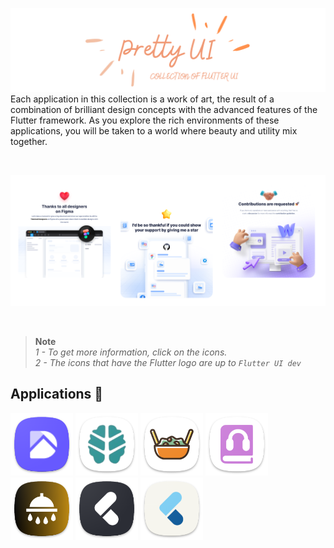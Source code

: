 ![banner](.github/images/new_banner.png)
Each application in this collection is a work of art, the result of a combination of brilliant design concepts with the advanced features of the Flutter framework. As you explore the rich environments of these applications, you will be taken to a world where beauty and utility mix together.

<br/>

![](.github/images/dashboard.png)

<br/>

> **Note**  
> *1 - To get more information, click on the icons.*                                
> *2 - The icons that have the Flutter logo are up to `Flutter UI dev`*

## Applications 🚀
[<img src=".github/images/door_hub_logo.png" width="100" height="100"/>](Door%20Hub/)
[<img src=".github/images/eden_logo.png" width="100" height="100"/>](Eden/)
[<img src=".github/images/foochi_logo.png" width="100" height="100"/>](Foochi/)
[<img src=".github/images/listenlit_logo.png" width="100" height="100"/>](ListenLit/)
[<img src=".github/images/ngamar_logo.png" width="100" height="100"/>](Ngamar/)
[<img src=".github/images/featured_logo.png" width="100" height="100"/>](Featured/)
[<img src=".github/images/groceries_logo.png" width="100" height="100"/>](Groceries/)
